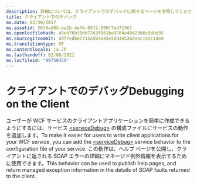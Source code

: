 ```yaml
---
description: 詳細については、クライアントでのデバッグに関するページを参照してください。
title: クライアントでのデバッグ
ms.date: 03/30/2017
ms.assetid: 56f9ad05-ea1b-4ef6-85f2-890f7ed71567
ms.openlocfilehash: 45eb76b30eb7243f961ba9764e48d25b6c9dbb35
ms.sourcegitcommit: ddf7edb67715a5b9a45e3dd44536dabc153c1de0
ms.translationtype: MT
ms.contentlocale: ja-JP
ms.lasthandoff: 02/06/2021
ms.locfileid: "99759459"
---
```

# <a name="debugging-on-the-client"></a><span data-ttu-id="add38-103">クライアントでのデバッグ</span><span class="sxs-lookup"><span data-stu-id="add38-103">Debugging on the Client</span></span>

<span data-ttu-id="add38-104">ユーザーが WCF サービスのクライアントアプリケーションを簡単に作成できるようにするには、サービス [\<serviceDebug>](../../../configure-apps/file-schema/wcf/servicedebug.md) の構成ファイルにサービスの動作を追加します。</span><span class="sxs-lookup"><span data-stu-id="add38-104">To make it easier for users to write client applications for your WCF service, you can add the [\<serviceDebug>](../../../configure-apps/file-schema/wcf/servicedebug.md) service behavior to the configuration file of your service.</span></span> <span data-ttu-id="add38-105">この動作は、ヘルプ ページを公開し、クライアントに返される SOAP エラーの詳細にマネージド例外情報を表示するために使用できます。</span><span class="sxs-lookup"><span data-stu-id="add38-105">This behavior can be used to publish help pages, and return managed exception information in the details of SOAP faults returned to the client.</span></span>
